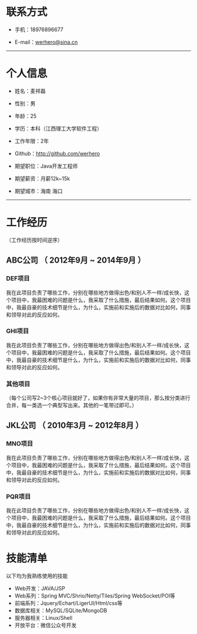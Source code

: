 # 联系方式

- 手机：18976896677

- E-mail：[werhero@sina.cn](werhero@sina.cn)
---
# 个人信息

 - 姓名：麦祥磊
 
 - 性别：男
 
 - 年龄：25
 
 - 学历：本科（江西理工大学软件工程）
 
 - 工作年限：2年
 
 - Github：http://github.com/werhero

 - 期望职位：Java开发工程师
 
 - 期望薪资：月薪12k~15k
 
 - 期望城市：海南 海口

---

# 工作经历
（工作经历按时间逆序）

## ABC公司 （ 2012年9月 ~ 2014年9月 ）

### DEF项目 
我在此项目负责了哪些工作，分别在哪些地方做得出色/和别人不一样/成长快，这个项目中，我最困难的问题是什么，我采取了什么措施，最后结果如何。这个项目中，我最自豪的技术细节是什么，为什么，实施前和实施后的数据对比如何，同事和领导对此的反应如何。


### GHI项目 
我在此项目负责了哪些工作，分别在哪些地方做得出色/和别人不一样/成长快，这个项目中，我最困难的问题是什么，我采取了什么措施，最后结果如何。这个项目中，我最自豪的技术细节是什么，为什么，实施前和实施后的数据对比如何，同事和领导对此的反应如何。


### 其他项目

（每个公司写2~3个核心项目就好了，如果你有非常大量的项目，那么按分类进行合并，每一类选一个典型写出来。其他的一笔带过即可。）

 
## JKL公司 （ 2010年3月 ~ 2012年8月 ）

### MNO项目 
我在此项目负责了哪些工作，分别在哪些地方做得出色/和别人不一样/成长快，这个项目中，我最困难的问题是什么，我采取了什么措施，最后结果如何。这个项目中，我最自豪的技术细节是什么，为什么，实施前和实施后的数据对比如何，同事和领导对此的反应如何。


### PQR项目 
我在此项目负责了哪些工作，分别在哪些地方做得出色/和别人不一样/成长快，这个项目中，我最困难的问题是什么，我采取了什么措施，最后结果如何。这个项目中，我最自豪的技术细节是什么，为什么，实施前和实施后的数据对比如何，同事和领导对此的反应如何。

# 技能清单

以下均为我熟练使用的技能

- Web开发：JAVA/JSP
- Web系列：Spring MVC/Shrio/Netty/Tiles/Spring WebSocket/POI等
- 前端系列：Jquery/Echart/LigerUI/Html/css等
- 数据库相关：MySQL/SQLite/MongoDB
- 服务器相关：Linux/Shell
- 开放平台：微信公众号开发
